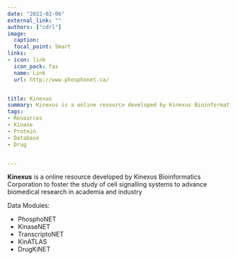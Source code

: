 ```yaml
---
date: "2022-02-06"
external_link: ""
authors: ["cdrl"]
image:
  caption: 
  focal_point: Smart
links:
- icon: link
  icon_pack: fas
  name: Link
  url: http://www.phosphonet.ca/


title: Kinexus
summary: Kinexus is a online resource developed by Kinexus Bioinformatics Corporation to foster the study of cell signalling systems to advance biomedical research in academia and industry
tags:
- Resources
- Kinase
- Protein
- Database
- Drug


---
```



**Kinexus** is a online resource developed by Kinexus Bioinformatics Corporation to foster the study of cell signalling systems to advance biomedical research in academia and industry

Data Modules:
- PhosphoNET	
- KinaseNET
- TranscriptoNET	
- KinATLAS	
- DrugKiNET



